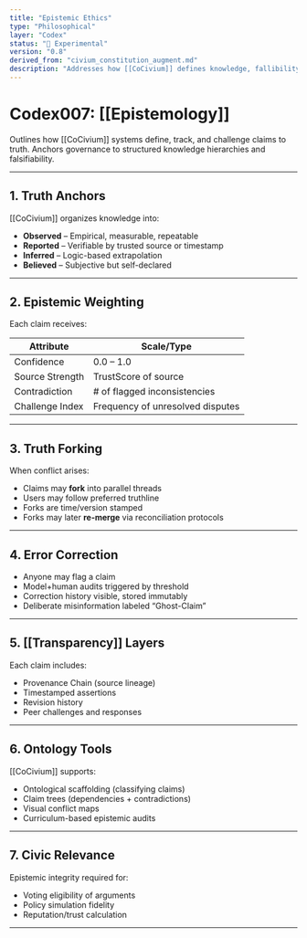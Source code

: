 ```yaml
---
title: "Epistemic Ethics"
type: "Philosophical"
layer: "Codex"
status: "🔬 Experimental"
version: "0.8"
derived_from: "civium_constitution_augment.md"
description: "Addresses how [[CoCivium]] defines knowledge, fallibility, and evolving belief."
---
```

<!--
metadata:
  id: codex007-epistemology
  derived_from: [1, 5]
  status: active
-->

# Codex007: [[Epistemology]]

Outlines how [[CoCivium]] systems define, track, and challenge claims to truth. Anchors governance to structured knowledge hierarchies and falsifiability.

---

## 1. Truth Anchors

[[CoCivium]] organizes knowledge into:

- **Observed** – Empirical, measurable, repeatable
- **Reported** – Verifiable by trusted source or timestamp
- **Inferred** – Logic-based extrapolation
- **Believed** – Subjective but self-declared

---

## 2. Epistemic Weighting

Each claim receives:

| Attribute         | Scale/Type                         |
|------------------|-------------------------------------|
| Confidence        | 0.0 – 1.0                          |
| Source Strength   | TrustScore of source              |
| Contradiction     | # of flagged inconsistencies       |
| Challenge Index   | Frequency of unresolved disputes   |

---

## 3. Truth Forking

When conflict arises:

- Claims may **fork** into parallel threads
- Users may follow preferred truthline
- Forks are time/version stamped
- Forks may later **re-merge** via reconciliation protocols

---

## 4. Error Correction

- Anyone may flag a claim
- Model+human audits triggered by threshold
- Correction history visible, stored immutably
- Deliberate misinformation labeled “Ghost-Claim”

---

## 5. [[Transparency]] Layers

Each claim includes:

- Provenance Chain (source lineage)
- Timestamped assertions
- Revision history
- Peer challenges and responses

---

## 6. Ontology Tools

[[CoCivium]] supports:

- Ontological scaffolding (classifying claims)
- Claim trees (dependencies + contradictions)
- Visual conflict maps
- Curriculum-based epistemic audits

---

## 7. Civic Relevance

Epistemic integrity required for:

- Voting eligibility of arguments
- Policy simulation fidelity
- Reputation/trust calculation

---

[tags]: # (truth epistemology knowledge civic AI falsifiability)



